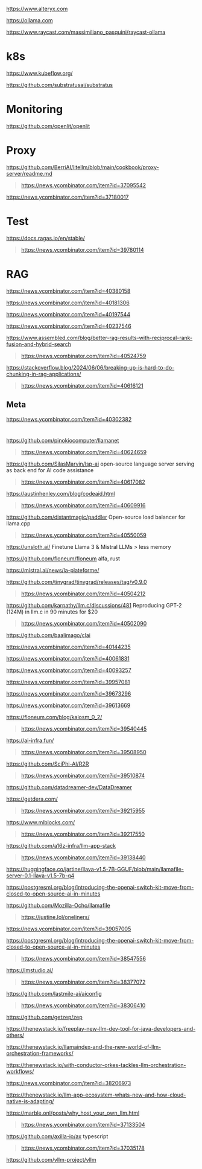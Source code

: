 https://www.alteryx.com

https://ollama.com

https://www.raycast.com/massimiliano_pasquini/raycast-ollama

# k8s

https://www.kubeflow.org/

https://github.com/substratusai/substratus

# Monitoring
https://github.com/openlit/openlit

# Proxy
https://github.com/BerriAI/litellm/blob/main/cookbook/proxy-server/readme.md
> https://news.ycombinator.com/item?id=37095542

https://news.ycombinator.com/item?id=37180017

# Test
https://docs.ragas.io/en/stable/
> https://news.ycombinator.com/item?id=39780114

# RAG
https://news.ycombinator.com/item?id=40380158

https://news.ycombinator.com/item?id=40181306

https://news.ycombinator.com/item?id=40197544

https://news.ycombinator.com/item?id=40237546

https://www.assembled.com/blog/better-rag-results-with-reciprocal-rank-fusion-and-hybrid-search
> https://news.ycombinator.com/item?id=40524759

https://stackoverflow.blog/2024/06/06/breaking-up-is-hard-to-do-chunking-in-rag-applications/
> https://news.ycombinator.com/item?id=40616121

## Meta
https://news.ycombinator.com/item?id=40302382

#
https://github.com/pinokiocomputer/llamanet
> https://news.ycombinator.com/item?id=40624659

https://github.com/SilasMarvin/lsp-ai open-source language server serving as back end for AI code assistance
> https://news.ycombinator.com/item?id=40617082

https://austinhenley.com/blog/codeaid.html
> https://news.ycombinator.com/item?id=40609916

https://github.com/distantmagic/paddler Open-source load balancer for llama.cpp
> https://news.ycombinator.com/item?id=40550059

https://unsloth.ai/ Finetune Llama 3 & Mistral LLMs > less memory

https://github.com/floneum/floneum alfa, rust

https://mistral.ai/news/la-plateforme/

https://github.com/tinygrad/tinygrad/releases/tag/v0.9.0
> https://news.ycombinator.com/item?id=40504212

https://github.com/karpathy/llm.c/discussions/481 Reproducing GPT-2 (124M) in llm.c in 90 minutes for $20
> https://news.ycombinator.com/item?id=40502090

https://github.com/baalimago/clai

https://news.ycombinator.com/item?id=40144235

https://news.ycombinator.com/item?id=40061831

https://news.ycombinator.com/item?id=40093257

https://news.ycombinator.com/item?id=39957081

https://news.ycombinator.com/item?id=39673296

https://news.ycombinator.com/item?id=39613669

https://floneum.com/blog/kalosm_0_2/
> https://news.ycombinator.com/item?id=39540445

https://ai-infra.fun/
> https://news.ycombinator.com/item?id=39508950

https://github.com/SciPhi-AI/R2R
> https://news.ycombinator.com/item?id=39510874

https://github.com/datadreamer-dev/DataDreamer

https://getdera.com/
> https://news.ycombinator.com/item?id=39215955

https://www.mlblocks.com/
> https://news.ycombinator.com/item?id=39217550

https://github.com/a16z-infra/llm-app-stack
> https://news.ycombinator.com/item?id=39138440

https://huggingface.co/jartine/llava-v1.5-7B-GGUF/blob/main/llamafile-server-0.1-llava-v1.5-7b-q4

https://postgresml.org/blog/introducing-the-openai-switch-kit-move-from-closed-to-open-source-ai-in-minutes

https://github.com/Mozilla-Ocho/llamafile
> https://justine.lol/oneliners/

https://news.ycombinator.com/item?id=39057005

https://postgresml.org/blog/introducing-the-openai-switch-kit-move-from-closed-to-open-source-ai-in-minutes
> https://news.ycombinator.com/item?id=38547556

https://lmstudio.ai/
> https://news.ycombinator.com/item?id=38377072

https://github.com/lastmile-ai/aiconfig
> https://news.ycombinator.com/item?id=38306410

https://github.com/getzep/zep

https://thenewstack.io/freeplay-new-llm-dev-tool-for-java-developers-and-others/

https://thenewstack.io/llamaindex-and-the-new-world-of-llm-orchestration-frameworks/

https://thenewstack.io/with-conductor-orkes-tackles-llm-orchestration-workflows/

https://news.ycombinator.com/item?id=38206973

https://thenewstack.io/llm-app-ecosystem-whats-new-and-how-cloud-native-is-adapting/

https://marble.onl/posts/why_host_your_own_llm.html
> https://news.ycombinator.com/item?id=37133504

https://github.com/axilla-io/ax typescript
> https://news.ycombinator.com/item?id=37035178

https://github.com/vllm-project/vllm